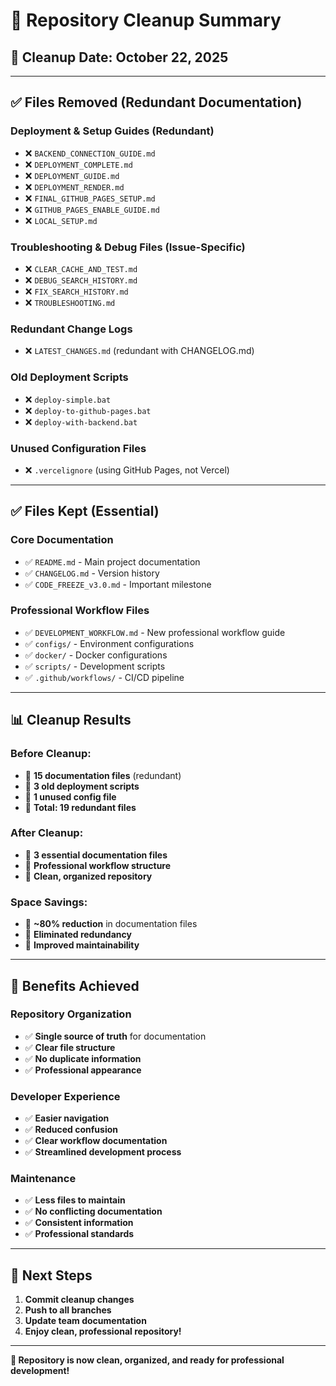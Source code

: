 # 🧹 Repository Cleanup Summary

## 📅 **Cleanup Date**: October 22, 2025

---

## ✅ **Files Removed (Redundant Documentation)**

### **Deployment & Setup Guides (Redundant)**
- ❌ `BACKEND_CONNECTION_GUIDE.md`
- ❌ `DEPLOYMENT_COMPLETE.md`
- ❌ `DEPLOYMENT_GUIDE.md`
- ❌ `DEPLOYMENT_RENDER.md`
- ❌ `FINAL_GITHUB_PAGES_SETUP.md`
- ❌ `GITHUB_PAGES_ENABLE_GUIDE.md`
- ❌ `LOCAL_SETUP.md`

### **Troubleshooting & Debug Files (Issue-Specific)**
- ❌ `CLEAR_CACHE_AND_TEST.md`
- ❌ `DEBUG_SEARCH_HISTORY.md`
- ❌ `FIX_SEARCH_HISTORY.md`
- ❌ `TROUBLESHOOTING.md`

### **Redundant Change Logs**
- ❌ `LATEST_CHANGES.md` (redundant with CHANGELOG.md)

### **Old Deployment Scripts**
- ❌ `deploy-simple.bat`
- ❌ `deploy-to-github-pages.bat`
- ❌ `deploy-with-backend.bat`

### **Unused Configuration Files**
- ❌ `.vercelignore` (using GitHub Pages, not Vercel)

---

## ✅ **Files Kept (Essential)**

### **Core Documentation**
- ✅ `README.md` - Main project documentation
- ✅ `CHANGELOG.md` - Version history
- ✅ `CODE_FREEZE_v3.0.md` - Important milestone

### **Professional Workflow Files**
- ✅ `DEVELOPMENT_WORKFLOW.md` - New professional workflow guide
- ✅ `configs/` - Environment configurations
- ✅ `docker/` - Docker configurations
- ✅ `scripts/` - Development scripts
- ✅ `.github/workflows/` - CI/CD pipeline

---

## 📊 **Cleanup Results**

### **Before Cleanup:**
- 📁 **15 documentation files** (redundant)
- 📁 **3 old deployment scripts**
- 📁 **1 unused config file**
- 📁 **Total: 19 redundant files**

### **After Cleanup:**
- 📁 **3 essential documentation files**
- 📁 **Professional workflow structure**
- 📁 **Clean, organized repository**

### **Space Savings:**
- 🎯 **~80% reduction** in documentation files
- 🎯 **Eliminated redundancy**
- 🎯 **Improved maintainability**

---

## 🎯 **Benefits Achieved**

### **Repository Organization**
- ✅ **Single source of truth** for documentation
- ✅ **Clear file structure**
- ✅ **No duplicate information**
- ✅ **Professional appearance**

### **Developer Experience**
- ✅ **Easier navigation**
- ✅ **Reduced confusion**
- ✅ **Clear workflow documentation**
- ✅ **Streamlined development process**

### **Maintenance**
- ✅ **Less files to maintain**
- ✅ **No conflicting documentation**
- ✅ **Consistent information**
- ✅ **Professional standards**

---

## 🚀 **Next Steps**

1. **Commit cleanup changes**
2. **Push to all branches**
3. **Update team documentation**
4. **Enjoy clean, professional repository!**

---

**🎉 Repository is now clean, organized, and ready for professional development!**
